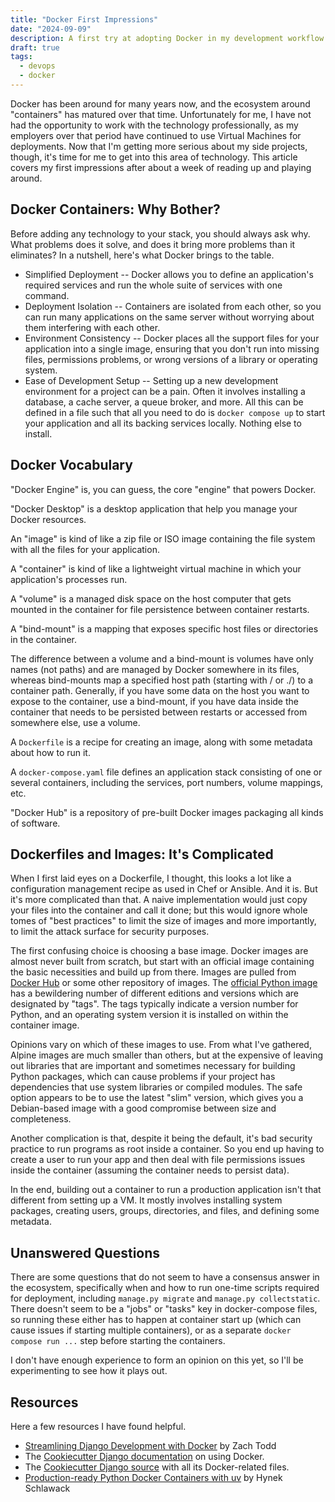 ```yaml
---
title: "Docker First Impressions"
date: "2024-09-09"
description: A first try at adopting Docker in my development workflow.
draft: true
tags:
  - devops
  - docker
---
```


Docker has been around for many years now, and the ecosystem around "containers" has
matured over that time. Unfortunately for me, I have not had the opportunity to work
with the technology professionally, as my employers over that period have continued to
use Virtual Machines for deployments. Now that I'm getting more serious about my side
projects, though, it's time for me to get into this area of technology. This article
covers my first impressions after about a week of reading up and playing around.

## Docker Containers: Why Bother?

Before adding any technology to your stack, you should always ask why. What problems
does it solve, and does it bring more problems than it eliminates? In a nutshell, here's
what Docker brings to the table.

- Simplified Deployment -- Docker allows you to define an application's required
  services and run the whole suite of services with one command.
- Deployment Isolation -- Containers are isolated from each other, so you can run many
  applications on the same server without worrying about them interfering with each
  other.
- Environment Consistency -- Docker places all the support files for your application
  into a single image, ensuring that you don't run into missing files, permissions
  problems, or wrong versions of a library or operating system.
- Ease of Development Setup -- Setting up a new development environment for a project
  can be a pain. Often it involves installing a database, a cache server, a queue
  broker, and more. All this can be defined in a file such that all you need to do is
  `docker compose up` to start your application and all its backing services locally.
  Nothing else to install.

## Docker Vocabulary

"Docker Engine" is, you can guess, the core "engine" that powers Docker.

"Docker Desktop" is a desktop application that help you manage your Docker resources.

An "image" is kind of like a zip file or ISO image containing the file system with all
the files for your application.

A "container" is kind of like a lightweight virtual machine in which your application's
processes run.

A "volume" is a managed disk space on the host computer that gets mounted in the
container for file persistence between container restarts.

A "bind-mount" is a mapping that exposes specific host files or directories in the
container.

The difference between a volume and a bind-mount is volumes have only names (not paths)
and are managed by Docker somewhere in its files, whereas bind-mounts map a specified
host path (starting with / or ./) to a container path. Generally, if you have some data
on the host you want to expose to the container, use a bind-mount, if you have data
inside the container that needs to be persisted between restarts or accessed from
somewhere else, use a volume.

A `Dockerfile` is a recipe for creating an image, along with some metadata about how to
run it.

A `docker-compose.yaml` file defines an application stack consisting of one or several
containers, including the services, port numbers, volume mappings, etc.

"Docker Hub" is a repository of pre-built Docker images packaging all kinds of software.

## Dockerfiles and Images: It's Complicated

When I first laid eyes on a Dockerfile, I thought, this looks a lot like a configuration
management recipe as used in Chef or Ansible. And it is. But it's more complicated than
that. A naive implementation would just copy your files into the container and call it
done; but this would ignore whole tomes of "best practices" to limit the size of images
and more importantly, to limit the attack surface for security purposes.

The first confusing choice is choosing a base image. Docker images are almost never
built from scratch, but start with an official image containing the basic necessities
and build up from there. Images are pulled from [Docker Hub](https://hub.docker.com) or
some other repository of images. The
[official Python image](https://hub.docker.com/_/python) has a bewildering number of
different editions and versions which are designated by "tags". The tags typically
indicate a version number for Python, and an operating system version it is installed on
within the container image.

Opinions vary on which of these images to use. From what I've gathered, Alpine images
are much smaller than others, but at the expensive of leaving out libraries that are
important and sometimes necessary for building Python packages, which can cause problems
if your project has dependencies that use system libraries or compiled modules. The safe
option appears to be to use the latest "slim" version, which gives you a Debian-based
image with a good compromise between size and completeness.

Another complication is that, despite it being the default, it's bad security practice
to run programs as root inside a container. So you end up having to create a user to run
your app and then deal with file permissions issues inside the container (assuming the
container needs to persist data).

In the end, building out a container to run a production application isn't that
different from setting up a VM. It mostly involves installing system packages, creating
users, groups, directories, and files, and defining some metadata.

## Unanswered Questions

There are some questions that do not seem to have a consensus answer in the ecosystem,
specifically when and how to run one-time scripts required for deployment, including
`manage.py migrate` and `manage.py collectstatic`. There doesn't seem to be a "jobs" or
"tasks" key in docker-compose files, so running these either has to happen at container
start up (which can cause issues if starting multiple containers), or as a separate
`docker compose run ...` step before starting the containers.

I don't have enough experience to form an opinion on this yet, so I'll be experimenting
to see how it plays out.

## Resources

Here a few resources I have found helpful.

- [Streamlining Django Development with Docker](https://hackernoon.com/streamlining-your-django-development-environment-with-docker-containers)
  by Zach Todd
- The
  [Cookiecutter Django documentation](https://cookiecutter-django.readthedocs.io/en/latest/developing-locally-docker.html)
  on using Docker.
- The [Cookiecutter Django source](https://github.com/cookiecutter/cookiecutter-django)
  with all its Docker-related files.
- [Production-ready Python Docker Containers with uv](https://hynek.me/articles/docker-uv/)
  by Hynek Schlawack
